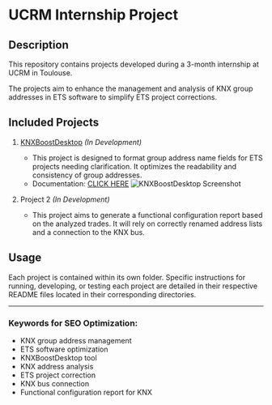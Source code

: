 # UCRM Internship Project

## Description
This repository contains projects developed during a 3-month internship at UCRM in Toulouse.

The projects aim to enhance the management and analysis of KNX group addresses in ETS software to simplify ETS project corrections.

## Included Projects
1. [KNXBoostDesktop](KNXBoostDesktop) _(In Development)_
   * This project is designed to format group address name fields for ETS projects needing clarification. It optimizes the readability and consistency of group addresses.
   * Documentation: [CLICK HERE](docs/README.md)
   ![KNXBoostDesktop Screenshot](https://github.com/user-attachments/assets/dc2a7e8b-9aee-4197-9d00-0b5067983585)

2. Project 2 _(In Development)_
   * This project aims to generate a functional configuration report based on the analyzed trades. It will rely on correctly renamed address lists and a connection to the KNX bus.

## Usage

Each project is contained within its own folder. Specific instructions for running, developing, or testing each project are detailed in their respective README files located in their corresponding directories.

---

### Keywords for SEO Optimization:
- KNX group address management
- ETS software optimization
- KNXBoostDesktop tool
- KNX address analysis
- ETS project correction
- KNX bus connection
- Functional configuration report for KNX
